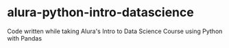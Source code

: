 # alura-python-intro-datascience
Code written while taking Alura's Intro to Data Science Course using Python with Pandas
